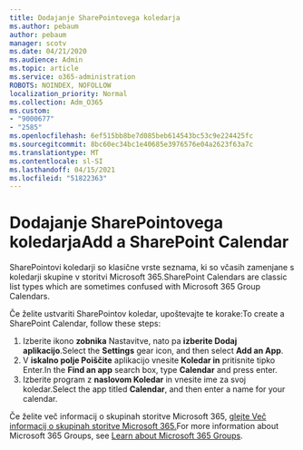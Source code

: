 ```yaml
---
title: Dodajanje SharePointovega koledarja
ms.author: pebaum
author: pebaum
manager: scotv
ms.date: 04/21/2020
ms.audience: Admin
ms.topic: article
ms.service: o365-administration
ROBOTS: NOINDEX, NOFOLLOW
localization_priority: Normal
ms.collection: Adm_O365
ms.custom:
- "9000677"
- "2585"
ms.openlocfilehash: 6ef515bb8be7d085beb614543bc53c9e224425fc
ms.sourcegitcommit: 8bc60ec34bc1e40685e3976576e04a2623f63a7c
ms.translationtype: MT
ms.contentlocale: sl-SI
ms.lasthandoff: 04/15/2021
ms.locfileid: "51822363"
---
```

# <a name="add-a-sharepoint-calendar"></a><span data-ttu-id="134a0-102">Dodajanje SharePointovega koledarja</span><span class="sxs-lookup"><span data-stu-id="134a0-102">Add a SharePoint Calendar</span></span>

<span data-ttu-id="134a0-103">SharePointovi koledarji so klasične vrste seznama, ki so včasih zamenjane s koledarji skupine v storitvi Microsoft 365.</span><span class="sxs-lookup"><span data-stu-id="134a0-103">SharePoint Calendars are classic list types which are sometimes confused with Microsoft 365 Group Calendars.</span></span>
 
<span data-ttu-id="134a0-104">Če želite ustvariti SharePointov koledar, upoštevajte te korake:</span><span class="sxs-lookup"><span data-stu-id="134a0-104">To create a SharePoint Calendar, follow these steps:</span></span>
 
1.  <span data-ttu-id="134a0-105">Izberite ikono **zobnika** Nastavitve, nato pa **izberite Dodaj aplikacijo**.</span><span class="sxs-lookup"><span data-stu-id="134a0-105">Select the **Settings** gear icon, and then select **Add an App**.</span></span>
2.  <span data-ttu-id="134a0-106">V **iskalno polje Poiščite** aplikacijo vnesite **Koledar in** pritisnite tipko Enter.</span><span class="sxs-lookup"><span data-stu-id="134a0-106">In the **Find an app** search box, type **Calendar** and press enter.</span></span>
3.  <span data-ttu-id="134a0-107">Izberite program z **naslovom Koledar** in vnesite ime za svoj koledar.</span><span class="sxs-lookup"><span data-stu-id="134a0-107">Select the app titled **Calendar**, and then enter a name for your calendar.</span></span>

<span data-ttu-id="134a0-108">Če želite več informacij o skupinah storitve Microsoft 365, [glejte Več informacij o skupinah storitve Microsoft 365.](https://support.office.com/article/Learn-about-Office-365-groups-b565caa1-5c40-40ef-9915-60fdb2d97fa2)</span><span class="sxs-lookup"><span data-stu-id="134a0-108">For more information about Microsoft 365 Groups, see [Learn about Microsoft 365 Groups](https://support.office.com/article/Learn-about-Office-365-groups-b565caa1-5c40-40ef-9915-60fdb2d97fa2).</span></span>

